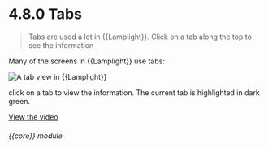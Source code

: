 # 4.8.0    Tabs

> Tabs are used a lot in {{Lamplight}}. Click on a tab along the top to see the information 

Many of the screens in {{Lamplight}} use tabs:

![A tab view in {{Lamplight}}]({{imgpath}}26a.png)

click on a tab to view the information. The current tab is highlighted in dark green. 

[View the video](/help/video/id/5)
###### {{core}} module

